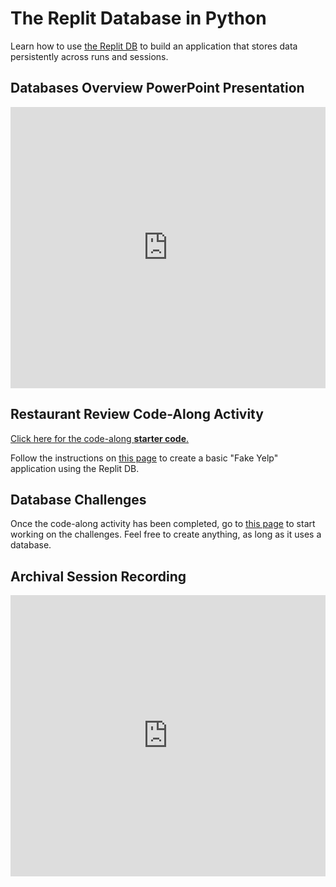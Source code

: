 # The Replit Database in Python
Learn how to use [the Replit DB](https://docs.replit.com/hosting/databases/replit-database) to build an application that stores data persistently across runs and sessions.

## Databases Overview PowerPoint Presentation
<iframe src='https://view.officeapps.live.com/op/embed.aspx?src=https://hylandtechclub.com/py-201/Database/DatabasesOverview.pptx' width='100%' height='450px' frameborder='0'></iframe>

## Restaurant Review Code-Along Activity
[Click here for the code-along **starter code**.](https://replit.com/@HylandOutreach/FakeYelpStart)

Follow the instructions on [this page](RestaurantReviewCodeAlong.md) to create a basic "Fake Yelp" application using the Replit DB.

## Database Challenges
Once the code-along activity has been completed, go to [this page](DatabaseChallenges.md) to start working on the challenges. Feel free to create anything, as long as it uses a database.

## Archival Session Recording
<iframe width="100%" height="450px" src="https://www.youtube.com/embed/1Mk_T5VLLYY" title="YouTube video player" frameborder="0" allow="accelerometer; autoplay; clipboard-write; encrypted-media; gyroscope; picture-in-picture" allowfullscreen></iframe>
